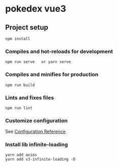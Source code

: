 # pokedex vue3

## Project setup
```
npm install
```

### Compiles and hot-reloads for development
```
npm run serve   or yarn serve
```

### Compiles and minifies for production
```
npm run build
```

### Lints and fixes files
```
npm run lint
```

### Customize configuration
See [Configuration Reference](https://cli.vuejs.org/config/).

### Install lib infinite-loading
```
yarn add axios
yarn add v3-infinite-loading -D
```
